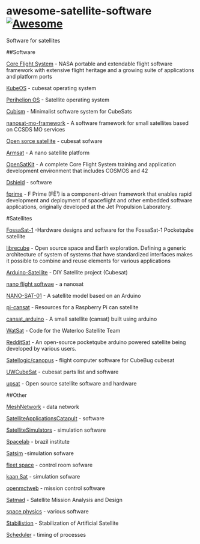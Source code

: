 # awesome-satellite-software [![Awesome](https://awesome.re/badge.svg)](https://awesome.re)
Software for satellites

##Software

[Core Flight System](https://github.com/nasa/cfs) - NASA portable and extendable flight software framework with extensive flight heritage and a growing suite of applications and platform ports

[KubeOS](https://github.com/Cube-OS/cubeOS) - cubesat operating system

[Perihelion OS](https://github.com/Immortalin/Perihelion_OS) - Satellite operating system

[Cubism](https://github.com/Cubium/Cubium) - Minimalist software system for CubeSats 



[nanosat-mo-framework](https://github.com/esa/nanosat-mo-framework) - A software framework for small satellites based on CCSDS MO services

[Open sorce satellite](https://github.com/opensatelliteproject) - cubesat sofware

[Armsat](https://github.com/solderneer/ARMsat) - A nano satellite platform

[OpenSatKit](https://github.com/OpenSatKit/OpenSatKit) -  A complete Core Flight System training and application development environment that includes COSMOS and 42

[Dshield](https://github.com/dshield-proj) - software

[fprime](https://github.com/nasa/fprime) -  F Prime (FÊ¹) is a component-driven framework that enables rapid development and deployment of spaceflight and other embedded software applications, originally developed at the Jet Propulsion Laboratory.

#Satellites

[FossaSat-1](https://github.com/Bambofy/FossaSat-1) -Hardware designs and software for the FossaSat-1 Pocketqube satellite

[librecube](https://librecube.org/) - Open source space and Earth exploration. Defining a generic architecture of system of systems that have standardized interfaces makes it possible to combine and reuse elements for various applications

[Arduino-Satellite](https://github.com/MKme/Arduino-Satellite) - DIY Satellite project (Cubesat)

[nano flight softwae](https://github.com/TJREVERB/pfs) - a nanosat

[NANO-SAT-01](https://github.com/louis-e/NANO-SAT-01) - A satellite model based on an Arduino

[pi-cansat](https://github.com/accurrently/pi-cansat) - Resources for a Raspberry Pi can satellite

[cansat_arduino](https://github.com/Harishmmhari/cansat_arduino) - A small satellite (cansat) built using arduino

[WatSat](https://github.com/ManrajT/WatSat) - Code for the Waterloo Satellite Team

[RedditSat](https://github.com/gitter-badger/RedditSat) - An open-source pocketqube arduino powered satellite being developed by various users.

[Satellogic/canopus](https://github.com/satellogic/canopus) - flight computer software for CubeBug cubesat

[UWCubeSat](https://github.com/UWCubeSat) - cubesat parts list and software

[upsat](https://upsat.gr/) - Open source satellite software and hardware

##Other

[MeshNetwork](https://github.com/nasa/meshNetwork) - data network 

[SatelliteApplicationsCatapult](https://github.com/orgs/SatelliteApplicationsCatapult) - software 

[SatelliteSimulators](https://github.com/SatelliteSimulators) - simulation software

[Spacelab](https://github.com/spacelab-ufsc) - brazil institute

[Satsim](https://github.com/tlrobinson/satsim) -simulation sofware

[fleet space](https://github.com/fleetspace) - control room sofware

[kaan Sat](https://github.com/Kaan-Sat) - simulation sofware

[openmctweb](https://github.com/nasa/openmctweb) - mission control software

[Satmad](https://github.com/egemenimre) - Satellite Mission Analysis and Design

[space physics](https://github.com/space-physics) - various software

[Stabilistion](https://github.com/Walid-khaled/Stabilization-of-Artificial-Satellite) - Stabilization of Artificial Satellite

[Scheduler](https://github.com/andreanardin/OGNSS_scheduler) - timing of processes
